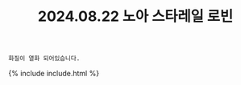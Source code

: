 ﻿---
title: 2024.08.22 노아 스타레일 로빈
categories: [2024, 스튜디오, 코스프레]
comments: false
model: [
    "noa240822_Undefined",
]
thumbnail: /assets/img/2024/08-22/photo0.jpg
---

`화질이 열화 되어있습니다.`

{% include include.html %}

<!-- 트위터에 올림 -->